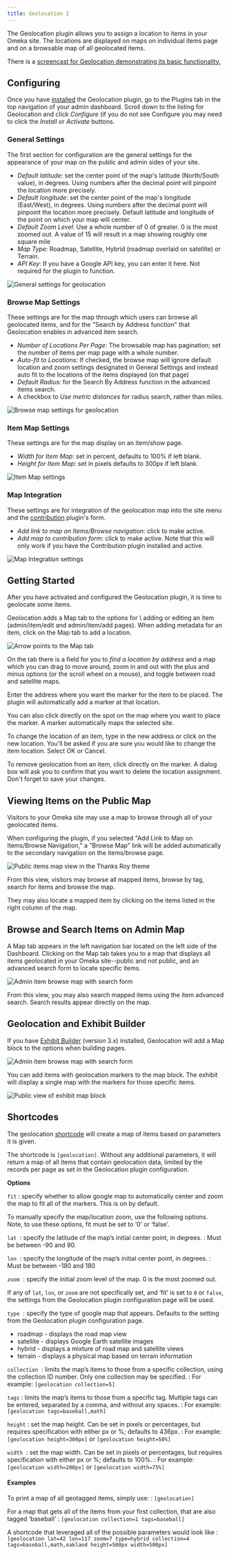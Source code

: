 ```yaml
---
title: Geolocation 2
---
```


The Geolocation plugin allows you to assign a location to items in your Omeka site. The locations are displayed on maps on individual items page and on a browsable map of all geolocated items.

There is a [screencast for Geolocation demonstrating its basic functionality.](https://vimeo.com/156298642)


Configuring
-------------------------------------------------------------
Once you have [installed](../Managing_Plugins_2.md) the Geolocation plugin, go to the Plugins tab in the top navigation of your admin dashboard. Scroll down to the listing for Geolocation and click *Configure* (if you do not see Configure you may need to click the *Install* or *Activate* buttons.

### General Settings
The first section for configuration are the general settings for the appearance of your map on the public and admin sides of your site.

- *Default latitude*: set the center point of the map's latitude (North/South value), in degrees. Using numbers after the decimal point will pinpoint the location more precisely.
- *Default longitude*: set the center point of the map's longitude (East/West), in degrees. Using numbers after the decimal point will pinpoint the location more precisely.
Default latitude and longitude of the point on which your map will center.
- *Default Zoom Level*: Use a whole number of 0 of greater. 0 is the most zoomed out. A value of 15 will result in a map showing roughly one square mile
-   *Map Type*: Roadmap, Satellite, Hybrid (roadmap overlaid on satellite) or Terrain.
- *API Key*: If you have a Google API key, you can enter it here. Not required for the plugin to function.

![General settings for geolocation](../doc_files/plugin_images/geolocation_genset.png)

### Browse Map Settings
These settings are for the map through which users can browse all geolocated items, and for the "Search by Address function" that Geolocation enables in advanced item search. 

-   *Number of Locations Per Page*: The browsable map has pagination; set the number of items per map page with a whole number.
-   *Auto-fit to Locations*: If checked, the browse map will ignore default location and zoom settings designated in General Settings and instead auto fit to the locations of the items displayed (on that page)
-   *Default Radius*: for the Search By Address function in the advanced items search.
-   A checkbox to *Use metric distances* for radius search, rather than miles.

![Browse map settings for geolocation](../doc_files/plugin_images/geolocation_brset.png)


### Item Map Settings
These settings are for the map display on an item/show page.

- *Width for Item Map*: set in percent, defaults to 100% if left blank.
- *Height for Item Map*: set in pixels defaults to 300px if left blank. 

![Item Map settings](../doc_files/plugin_images/geolocation_ItemMap.png)

### Map Integration
These settings are for integration of the geolocation map into the site menu and the [contribution](../Plugins/Contribution_2.0.md) plugin's form. 

-   *Add link to map on Items/Browse navigation*: click to make active. 
- *Add map to contribution form*: click to make active. Note that this will only work if you have the Contribution plugin installed and active.

![Map Integration settings](../doc_files/plugin_images/geolocation_Mapint.png)

Getting Started
----------------------------------------------------------------
After you have activated and configured the Geolocation plugin, it is time to geolocate some items.

Geolocation adds a Map tab to the options for \ adding or editing an item (admin/item/edit and admin/item/add pages).  When adding metadata for an item, click on the Map tab to add a location.

![Arrow points to the Map tab](../doc_files/plugin_images/geolocation_set1.png)

On the tab there is a field for you to *find a location by address* and a map which you can drag to move around, zoom in and out with the plus and minus options (or the scroll wheel on a mouse), and toggle between road and satellite maps. 

Enter the address where you want the marker for the item to be placed. The plugin will automatically add a marker at that location. 

You can also click directly on the spot on the map where you want to place the marker. A marker automatically maps the selected site.

To change the location of an item, type in the new address or click on the new location. You'll be asked if you are sure you would like to change the item location. Select OK or Cancel.

To remove geolocation from an item, click directly on the marker. A dialog box will ask you to confirm that you want to delete the location assignment. 
Don't forget to save your changes.

Viewing Items on the Public Map 
----------------------------------------------------------------
Visitors to your Omeka site may use a map to browse through all of your geolocated items.

When configuring the plugin, if you selected "Add Link to Map on
Items/Browse Navigation," a "Browse Map" link will be added
automatically to the secondary navigation on the items/browse page.

![Public items map view in the Thanks Roy theme](../doc_files/plugin_images/geolocation_pubbr.png)

From this view, visitors may browse all mapped items, browse by tag, search for items and browse the map.

They may also locate a mapped item by clicking on the items listed in the right column of the map.

Browse and Search Items on Admin Map
----------------------------------------------------------------
A Map tab appears in the left navigation bar located on the left side of the Dashboard. Clicking on the Map tab takes you to a map that displays all items geolocated in your Omeka site--public and not public, and an advanced search form to locate specific items.

![Admin item browse map with search form](../doc_files/plugin_images/geolocation_adminbr.png)

From this view, you may also search mapped items using the item advanced search. Search results appear directly on the map.

Geolocation and Exhibit Builder
--------------------------------
If you have [Exhibit Builder](/ExhibitBuilder_3.0.md) (version 3.x) installed, Geolocation will add a Map block to the options when building pages. 

![Admin item browse map with search form](../doc_files/plugin_images/geolocation_ex1.png)

You can add items with geolocation markers to the map block. The exhibit will display a single map with the markers for those specific items. 

![Public view of exhibit map block](../doc_files/plugin_images/geolocation_ex2.png)

Shortcodes
-----------------
The geolocation [shortcode](../Shortcodes.md) will create a map of items based on parameters it is given.

The shortcode is `[geolocation]`. Without any additional parameters, it will return a map of all items that contain geolocation data, limited by the records per page as set in the Geolocation plugin configuration.

**Options**

`fit`
:   specify whether to allow google map to automatically center and zoom the map to fit all of the markers. This is on by default.

To manually specify the map/location zoom, use the following options. Note, to use these options, fit must be set to ‘0’ or ‘false’.

`lat` 
:   specify the latitude of the map’s initial center point, in degrees.
:   Must be between -90 and 90.

`lon` 
:   specify the longitude of the map’s initial center point, in degrees.
:   Must be between -180 and 180

`zoom` 
:   specify the initial zoom level of the map. 0 is the most zoomed out.

If any of `lat`, `lon`, or `zoom` are not specifically set, and ‘fit’ is set to `0` or `false`, the settings from the Geolocation plugin configuration page will be used.

`type` 
:   specify the type of google map that appears. Defaults to the setting from the Geolocation plugin configuration page.
- roadmap - displays the road map view
- satellite - displays Google Earth satellite images
- hybrid - displays a mixture of road map and satellite views
- terrain - displays a physical map based on terrain information

`collection` 
:   limits the map’s items to those from a specific collection, using the collection ID number. Only one collection may be specified.
:   For example: `[geolocation collection=5]`

`tags`
:   limits the map’s items to those from a specific tag. Multiple tags can be entered, separated by a comma, and without any spaces.
:   For example: `[geolocation tags=baseball,math]`

`height`
:   set the map height. Can be set in pixels or percentages, but requires specification with either px or %; defaults to 436px.
:   For example: `[geolocation height=300px]` or `[geolocation height=50%]`

`width` 
:   set the map width. Can be set in pixels or percentages, but requires specification with either px or %; defaults to 100%.
:   For example: `[geolocation width=200px]` or `[geolocation width=75%]`

#### Examples

To print a map of all geotagged items, simply use: 
:  `[geolocation]`

For a map that gets all of the items from your first collection, that are also tagged ‘baseball’
: `[geolocation collection=1 tags=baseball]`
 
A shortcode that leveraged all of the possible parameters would look like
:    `[geolocation lat=42 lon=117 zoom=7 type=hybrid collection=4 tags=baseball,math,oakland height=500px width=500px]`